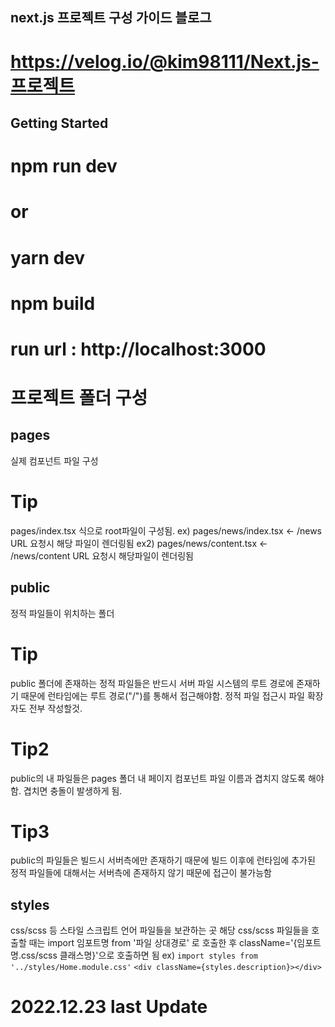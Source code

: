 ## next.js 프로젝트 구성 가이드 블로그 
# https://velog.io/@kim98111/Next.js-프로젝트

## Getting Started

# npm run dev
# or
# yarn dev

# npm build

# run url : http://localhost:3000

# 프로젝트 폴더 구성
## pages
실제 컴포넌트 파일 구성
# Tip
pages/index.tsx 식으로 root파일이 구성됨.
ex) pages/news/index.tsx <- /news URL 요청시 해당 파일이 렌더링됨
ex2) pages/news/content.tsx <- /news/content URL 요청시 해당파일이 렌더링됨

## public
정적 파일들이 위치하는 폴더
# Tip
public 폴더에 존재하는 정적 파일들은 반드시 서버 파일 시스템의 루트 경로에 존재하기 때문에
런타임에는 루트 경로("/")를 통해서 접근해야함.
정적 파일 접근시 파일 확장자도 전부 작성할것.
# Tip2
public의 내 파일들은 pages 폴더 내 페이지 컴포넌트 파일 이름과 겹치지 않도록 해야함.
겹치면 충돌이 발생하게 됨.
# Tip3
public의 파일들은 빌드시 서버측에만 존재하기 때문에 빌드 이후에 런타임에 추가된 정적 파일들에 대해서는
서버측에 존재하지 않기 때문에 접근이 불가능함 

## styles
css/scss 등 스타일 스크립트 언어 파일들을 보관하는 곳
해당 css/scss 파일들을 호출할 때는 import 임포트명 from '파일 상대경로' 로 호출한 후
className='{임포트명.css/scss 클래스명}'으로 호출하면 됨
ex)
`` import styles from '../styles/Home.module.css' ``
`` <div className={styles.description}></div> ``

# 2022.12.23 last Update